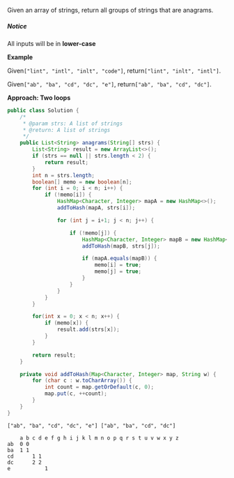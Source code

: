 Given an array of strings, return all groups of strings that are anagrams.

##### Notice

All inputs will be in **lower-case**

**Example**

Given`["lint", "intl", "inlt", "code"]`, return`["lint", "inlt", "intl"]`.

Given`["ab", "ba", "cd", "dc", "e"]`, return`["ab", "ba", "cd", "dc"]`.

**Approach: Two loops**

```java
public class Solution {
    /*
     * @param strs: A list of strings
     * @return: A list of strings
     */
    public List<String> anagrams(String[] strs) {
        List<String> result = new ArrayList<>();
        if (strs == null || strs.length < 2) {
            return result;
        }
        int n = strs.length;
        boolean[] memo = new boolean[n];
        for (int i = 0; i < n; i++) {
            if (!memo[i]) {
                HashMap<Character, Integer> mapA = new HashMap<>();
                addToHash(mapA, strs[i]);

                for (int j = i+1; j < n; j++) {

                    if (!memo[j]) {
                        HashMap<Character, Integer> mapB = new HashMap<>();
                        addToHash(mapB, strs[j]);

                        if (mapA.equals(mapB)) {
                            memo[i] = true;
                            memo[j] = true;
                        }
                    }
                }
            }
        }

        for(int x = 0; x < n; x++) {
            if (memo[x]) {
                result.add(strs[x]);
            }
        }

        return result;
    }

    private void addToHash(Map<Character, Integer> map, String w) {
        for (char c : w.toCharArray()) {
            int count = map.getOrDefault(c, 0);
            map.put(c, ++count);
        }
    }
}
```

```
["ab", "ba", "cd", "dc", "e"] ["ab", "ba", "cd", "dc"]

    a b c d e f g h i j k l m n o p q r s t u v w x y z
ab  0 0
ba  1 1
cd      1 1
dc      2 2
e           1
```



